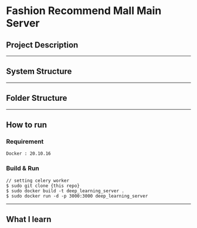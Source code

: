 # F**ashion Recommend Mall Main Server**

## Project Description

---

## System Structure

---

## Folder Structure

---

## How to run

### Requirement

```
Docker : 20.10.16
```

### Build & Run

```
// setting celery worker
$ sudo git clone {this repo}
$ sudo docker build -t deep_learning_server .
$ sudo docker run -d -p 3000:3000 deep_learning_server
```

---

## What I learn
